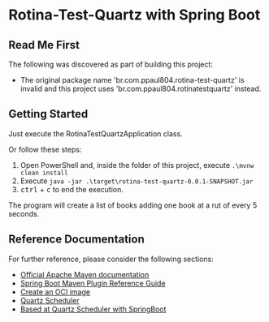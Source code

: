 # Rotina-Test-Quartz with Spring Boot

## Read Me First

The following was discovered as part of building this project:

* The original package name 'br.com.ppaul804.rotina-test-quartz' is invalid and this project uses 'br.com.ppaul804.rotinatestquartz' instead.

## Getting Started

Just execute the RotinaTestQuartzApplication class.

Or follow these steps:

1. Open PowerShell and, inside the folder of this project, execute `.\mvnw clean install`
2. Execute `java -jar .\target\rotina-test-quartz-0.0.1-SNAPSHOT.jar`
3. <kbd>ctrl</kbd> + <kbd>c</kbd> to end the execution.

The program will create a list of books adding one book at a rut of every 5 seconds.

## Reference Documentation

For further reference, please consider the following sections:

* [Official Apache Maven documentation](https://maven.apache.org/guides/index.html)
* [Spring Boot Maven Plugin Reference Guide](https://docs.spring.io/spring-boot/docs/2.7.4/maven-plugin/reference/html/)
* [Create an OCI image](https://docs.spring.io/spring-boot/docs/2.7.4/maven-plugin/reference/html/#build-image)
* [Quartz Scheduler](https://docs.spring.io/spring-boot/docs/2.7.4/reference/htmlsingle/#io.quartz)
* [Based at Quartz Scheduler with SpringBoot](https://medium.com/@manvendrapsingh/quartz-scheduling-in-springboot-7cea1b7b19e7)
